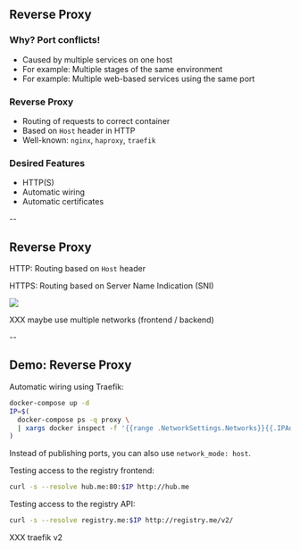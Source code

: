 ## Reverse Proxy

### Why? Port conflicts!

- Caused by multiple services on one host
- For example: Multiple stages of the same environment
- For example: Multiple web-based services using the same port

### Reverse Proxy

- Routing of requests to correct container
- Based on `Host` header in HTTP
- Well-known: `nginx`, `haproxy`, `traefik`

### Desired Features

- HTTP(S)
- Automatic wiring
- Automatic certificates

--

## Reverse Proxy

HTTP: Routing based on `Host` header

HTTPS: Routing based on Server Name Indication (SNI)

![](020_advanced/070_reverse_proxy/reverse-proxy.svg) <!-- .element: class="center-image" -->

XXX maybe use multiple networks (frontend / backend)

--

## Demo: Reverse Proxy

Automatic wiring using Traefik:

```bash
docker-compose up -d
IP=$(
  docker-compose ps -q proxy \
  | xargs docker inspect -f '{{range .NetworkSettings.Networks}}{{.IPAddress}}{{end}}'
)
```

Instead of publishing ports, you can also use `network_mode: host`.

Testing access to the registry frontend:

```bash
curl -s --resolve hub.me:80:$IP http://hub.me
```

Testing access to the registry API:

```bash
curl -s --resolve registry.me:$IP http://registry.me/v2/
```

XXX traefik v2